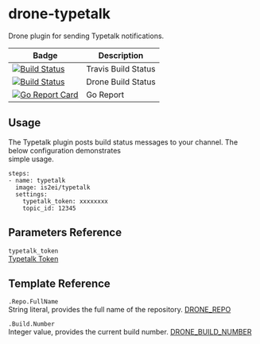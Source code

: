 # drone-typetalk

Drone plugin for sending Typetalk notifications.

| Badge | Description |
| ------------- | ------------- |
| [![Build Status](https://travis-ci.org/is2ei/drone-slack.svg?branch=master)][travis] | Travis Build Status |
| [![Build Status](https://cloud.drone.io/api/badges/is2ei/drone-typetalk/status.svg)][drone] | Drone Build Status |
| [![Go Report Card](https://goreportcard.com/badge/github.com/is2ei/drone-typetalk)][goreport] | Go Report |

[travis]: https://travis-ci.org/is2ei/drone-slack
[drone]: https://cloud.drone.io/is2ei/drone-typetalk
[goreport]: https://goreportcard.com/report/github.com/is2ei/drone-typetalk

## Usage

The Typetalk plugin posts build status messages to your channel. The below configuration demonstrates  
simple usage.

```
steps:
- name: typetalk
  image: is2ei/typetalk
  settings:
    typetalk_token: xxxxxxxx
    topic_id: 12345
```

## Parameters Reference

`typetalk_token`  
[Typetalk Token](https://developer.nulab-inc.com/docs/typetalk/#tttoken)

## Template Reference

`.Repo.FullName`  
String literal, provides the full name of the repository. [DRONE_REPO](https://docs.drone.io/reference/environ/drone-repo/)  

`.Build.Number`  
Integer value, provides the current build number. [DRONE_BUILD_NUMBER](https://docs.drone.io/reference/environ/drone-build-number/)  
